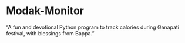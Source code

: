 # Modak-Monitor
“A fun and devotional Python program to track calories during Ganapati festival, with blessings from Bappa.”
